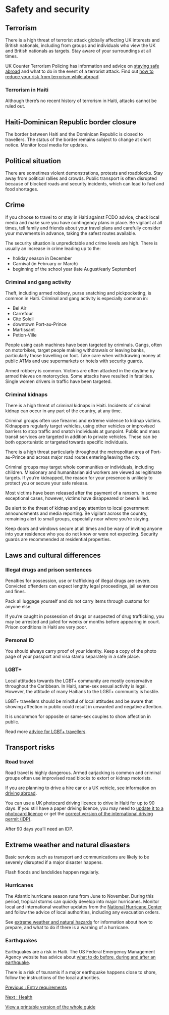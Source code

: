 # Safety and security

## Terrorism

There is a high threat of terrorist attack globally affecting UK interests and British nationals, including from groups and individuals who view the UK and British nationals as targets. Stay aware of your surroundings at all times.

UK Counter Terrorism Policing has information and advice on [staying safe abroad](https://www.counterterrorism.police.uk/safetyadvice/) and what to do in the event of a terrorist attack. Find out [how to reduce your risk from terrorism while abroad](https://www.gov.uk/guidance/reduce-your-risk-from-terrorism-while-abroad).

### Terrorism in Haiti

Although there’s no recent history of terrorism in Haiti, attacks cannot be ruled out.

## Haiti-Dominican Republic border closure

The border between Haiti and the Dominican Republic is closed to travellers. The status of the border remains subject to change at short notice. Monitor local media for updates.

## Political situation

There are sometimes violent demonstrations, protests and roadblocks. Stay away from political rallies and crowds. Public transport is often disrupted because of blocked roads and security incidents, which can lead to fuel and food shortages.

## Crime

If you choose to travel to or stay in Haiti against FCDO advice, check local media and make sure you have contingency plans in place. Be vigilant at all times, tell family and friends about your travel plans and carefully consider your movements in advance, taking the safest routes available.

The security situation is unpredictable and crime levels are high. There is usually an increase in crime leading up to the:

* holiday season in December
* Carnival (in February or March)
* beginning of the school year (late August/early September)

### Criminal and gang activity

Theft, including armed robbery, purse snatching and pickpocketing, is common in Haiti. Criminal and gang activity is especially common in:

* Bel Air
* Carrefour
* Cité Soleil
* downtown Port-au-Prince
* Martissant
* Petion-Ville

People using cash machines have been targeted by criminals. Gangs, often on motorbikes, target people making withdrawals or leaving banks, particularly those travelling on foot. Take care when withdrawing money at public ATMs and use supermarkets or hotels with security guards.

Armed robbery is common. Victims are often attacked in the daytime by armed thieves on motorcycles. Some attacks have resulted in fatalities. Single women drivers in traffic have been targeted.

### Criminal kidnaps

There is a high threat of criminal kidnaps in Haiti. Incidents of criminal kidnap can occur in any part of the country, at any time.

Criminal groups often use firearms and extreme violence to kidnap victims. Kidnappers regularly target vehicles, using other vehicles or improvised barriers to stop traffic and snatch individuals at gunpoint. Public and mass transit services are targeted in addition to private vehicles. These can be both opportunistic or targeted towards specific individuals.

There is a high threat particularly throughout the metropolitan area of Port-au-Prince and across major road routes entering/leaving the city.

Criminal groups may target whole communities or individuals, including children. Missionary and humanitarian aid workers are viewed as legitimate targets. If you’re kidnapped, the reason for your presence is unlikely to protect you or secure your safe release.

Most victims have been released after the payment of a ransom. In some exceptional cases, however, victims have disappeared or been killed.

Be alert to the threat of kidnap and pay attention to local government announcements and media reporting. Be vigilant across the country, remaining alert to small groups, especially near where you’re staying.

Keep doors and windows secure at all times and be wary of inviting anyone into your residence who you do not know or were not expecting. Security guards are recommended at residential properties.

## Laws and cultural differences

### Illegal drugs and prison sentences

Penalties for possession, use or trafficking of illegal drugs are severe. Convicted offenders can expect lengthy legal proceedings, jail sentences and fines.

Pack all luggage yourself and do not carry items through customs for anyone else.

If you’re caught in possession of drugs or suspected of drug trafficking, you may be arrested and jailed for weeks or months before appearing in court. Prison conditions in Haiti are very poor.

### Personal ID

You should always carry proof of your identity. Keep a copy of the photo page of your passport and visa stamp separately in a safe place.

### LGBT+

Local attitudes towards the LGBT+ community are mostly conservative throughout the Caribbean. In Haiti, same-sex sexual activity is legal. However, the attitude of many Haitians to the LGBT+ community is hostile.

LGBT+ travellers should be mindful of local attitudes and be aware that showing affection in public could result in unwanted and negative attention.

It is uncommon for opposite or same-sex couples to show affection in public.

Read more [advice for LGBT+ travellers](https://www.gov.uk/lesbian-gay-bisexual-and-transgender-foreign-travel-advice).

## Transport risks

### Road travel

Road travel is highly dangerous. Armed carjacking is common and criminal groups often use improvised road blocks to extort or kidnap motorists.

If you are planning to drive a hire car or a UK vehicle, see information on [driving abroad](https://www.gov.uk/driving-abroad).

You can use a UK photocard driving licence to drive in Haiti for up to 90 days. If you still have a paper driving licence, you may need to [update it to a photocard licence](https://www.gov.uk/exchange-paper-driving-licence) or get the [correct version of the international driving permit (IDP)](https://www.gov.uk/driving-abroad/international-driving-permit).

After 90 days you’ll need an IDP.

## Extreme weather and natural disasters

Basic services such as transport and communications are likely to be severely disrupted if a major disaster happens.

Flash floods and landslides happen regularly.

### Hurricanes

The Atlantic hurricane season runs from June to November. During this period, tropical storms can quickly develop into major hurricanes. Monitor local and international weather updates from the [National Hurricane Center](http://www.nhc.noaa.gov/) and follow the advice of local authorities, including any evacuation orders.

See [extreme weather and natural hazards](https://www.gov.uk/tropical-cyclones) for information about how to prepare, and what to do if there is a warning of a hurricane.

### Earthquakes

Earthquakes are a risk in Haiti. The US Federal Emergency Management Agency website has advice about [what to do before, during and after an earthquake](https://www.ready.gov/earthquakes).

There is a risk of tsunamis if a major earthquake happens close to shore, follow the instructions of the local authorities.

[Previous
:
Entry requirements](/foreign-travel-advice/haiti/entry-requirements)

[Next
:
Health](/foreign-travel-advice/haiti/health)

[View a printable version of the whole guide](/foreign-travel-advice/haiti/print)